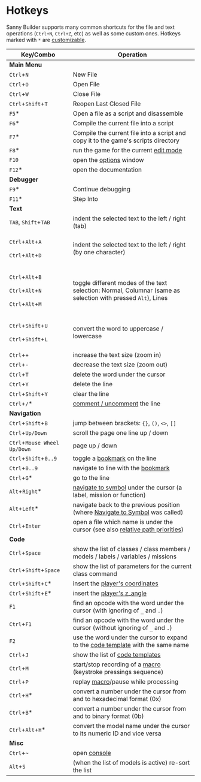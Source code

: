# Hotkeys

Sanny Builder supports many common shortcuts for the file and text operations (`Ctrl+N`, `Ctrl+Z`, etc) as well as some custom ones.  Hotkeys marked with `*` are [customizable](options/hotkeys.md).

| Key/Combo                                                                                                                                                                | Operation                                                                                                              |
| ------------------------------------------------------------------------------------------------------------------------------------------------------------------------ | ---------------------------------------------------------------------------------------------------------------------- |
| **Main Menu**                                                                                                                                                            |                                                                                                                        |
| `Ctrl`+`N`                                                                                                                                                               | New File                                                                                                               |
| `Ctrl`+`O`                                                                                                                                                               | Open File                                                                                                              |
| `Ctrl`+`W`                                                                                                                                                               | Close File                                                                                                             |
| `Ctrl`+`Shift`+`T`                                                                                                                                                       | Reopen Last Closed File                                                                                                |
| `F5`\*                                                                                                                                                                   | Open a file as a script and disassemble                                                                                |
| `F6`\*                                                                                                                                                                   | Compile the current file into a script                                                                                 |
| `F7`\*                                                                                                                                                                   | Compile the current file into a script and copy it to the game's scripts directory                                     |
| `F8`\*                                                                                                                                                                   | run the game for the current [edit mode](../edit-modes/)                                                               |
| `F10`                                                                                                                                                                    | open the [options](options/) window                                                                                    |
| `F12`\*                                                                                                                                                                  | open the documentation                                                                                                 |
| **Debugger**                                                                                                                                                             |                                                                                                                        |
| `F9`\*                                                                                                                                                                   | Continue debugging                                                                                                     |
| `F11`\*                                                                                                                                                                  | Step Into                                                                                                              |
| **Text**                                                                                                                                                                 |                                                                                                                        |
| `TAB`, `Shift`+`TAB`                                                                                                                                                     | indent the selected text to the left / right (tab)                                                                     |
| <p><code>Ctrl</code>+<code>Alt</code>+<code>A</code></p><p><code>Ctrl</code>+<code>Alt</code>+<code>D</code></p>                                                         | indent the selected text to the left / right (by one character)                                                        |
| <p><code>Ctrl</code>+<code>Alt</code>+<code>B</code></p><p><code>Ctrl</code>+<code>Alt</code>+<code>N</code></p><p><code>Ctrl</code>+<code>Alt</code>+<code>M</code></p> | toggle different modes of the text selection: Normal, Columnar (same as selection with pressed `Alt`), Lines           |
| <p><code>Ctrl</code>+<code>Shift</code>+<code>U</code></p><p><code>Ctrl</code>+<code>Shift</code>+<code>L</code></p>                                                     | convert the word to uppercase / lowercase                                                                              |
| `Ctrl`+`+`                                                                                                                                                               | increase the text size (zoom in)                                                                                       |
| `Ctrl`+`-`                                                                                                                                                               | decrease the text size (zoom out)                                                                                      |
| `Ctrl`+`T`                                                                                                                                                               | delete the word under the cursor                                                                                       |
| `Ctrl`+`Y`                                                                                                                                                               | delete the line                                                                                                        |
| `Ctrl`+`Shift`+`Y`                                                                                                                                                       | clear the line                                                                                                         |
| `Ctrl`+`/`\*                                                                                                                                                             | [comment / uncomment](../language/comments.md) the line                                                                |
| **Navigation**                                                                                                                                                           |                                                                                                                        |
| `Ctrl`+`Shift`+`B`                                                                                                                                                       | jump between brackets: `{}`, `()`, `<>`, `[]`                                                                          |
| `Ctrl`+`Up/Down`                                                                                                                                                         | scroll the page one line up / down                                                                                     |
| `Ctrl`+`Mouse Wheel Up/Down`                                                                                                                                             | page up / down                                                                                                         |
| `Ctrl`+`Shift`+`0..9`                                                                                                                                                    | toggle a [bookmark](features.md#bookmarks-quick-jump) on the line                                                      |
| `Ctrl`+`0..9`                                                                                                                                                            | navigate to line with the [bookmark](features.md#bookmarks-quick-jump)                                                 |
| `Ctrl`+`G`\*                                                                                                                                                             | go to the line                                                                                                         |
| `Alt`+`Right`\*                                                                                                                                                          | [navigate to symbol](features.md#navigate-to-symbol) under the cursor (a label, mission or function)                   |
| `Alt`+`Left`\*                                                                                                                                                           | navigate back to the previous position (where [Navigate to Symbol](features.md#navigate-to-symbol) was called)         |
| `Ctrl`+`Enter`                                                                                                                                                           | open a file which name is under the cursor (see also [relative path priorities](../language/directives.md#usdinclude)) |
| **Code**                                                                                                                                                                 |                                                                                                                        |
| `Ctrl`+`Space`                                                                                                                                                           | show the list of classes / class members / models / labels / variables / missions                                      |
| `Ctrl`+`Shift`+`Space`                                                                                                                                                   | show the list of parameters for the current class command                                                              |
| `Ctrl`+`Shift`+`C`\*                                                                                                                                                     | insert the [player's coordinates](features.md#player-coordinates-management)                                           |
| `Ctrl`+`Shift`+`E`\*                                                                                                                                                     | insert the [player's z\_angle](features.md#player-coordinates-management)                                              |
| `F1`                                                                                                                                                                     | find an opcode with the word under the cursor (with ignoring of `_` and `.`)                                           |
| `Ctrl`+`F1`                                                                                                                                                              | find an opcode with the word under the cursor (without ignoring of `_` and `.`)                                        |
| `F2`                                                                                                                                                                     | use the word under the cursor to expand to the [code template](../edit-modes/code-templates.md) with the same name     |
| `Ctrl`+`J`                                                                                                                                                               | show the list of [code templates](../edit-modes/code-templates.md)                                                     |
| `Ctrl`+`M`                                                                                                                                                               | start/stop recording of a [macro ](features.md#keypress-recording-macro)(keystroke pressings sequence)                 |
| `Ctrl`+`P`                                                                                                                                                               | replay [macro](features.md#keypress-recording-macro)/pause while processing                                            |
| `Ctrl`+`H`\*                                                                                                                                                             | convert a number under the cursor from and to hexadecimal format (0x)                                                  |
| `Ctrl`+`B`\*                                                                                                                                                             | convert a number under the cursor from and to binary format (0b)                                                       |
| `Ctrl`+`Alt`+`H`\*                                                                                                                                                       | convert the model name under the cursor to its numeric ID and vice versa                                               |
| **Misc**                                                                                                                                                                 |                                                                                                                        |
| `Ctrl`+`~`                                                                                                                                                               | open [console](console.md)                                                                                             |
| `Alt`+`S`                                                                                                                                                                | (when the list of models is active) re-sort the list                                                                   |
